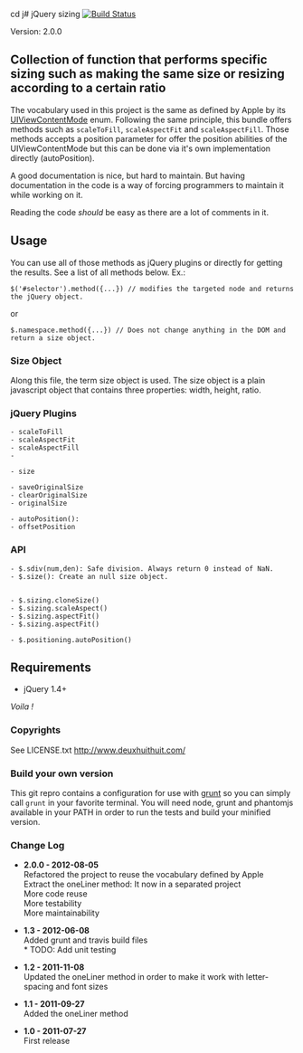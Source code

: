 ﻿cd j# jQuery sizing [![Build Status](https://secure.travis-ci.org/Solutions-Nitriques/jQuery-sizing.png?branch=dev2.0)](http://travis-ci.org/Solutions-Nitriques/jQuery-sizing)

Version: 2.0.0 

## Collection of function that performs specific sizing such as making the same size or resizing according to a certain ratio

The vocabulary used in this project is the same as defined by Apple by its 
[UIViewContentMode](http://developer.apple.com/library/ios/#documentation/uikit/reference/UIView_Class/UIView/UIView.html) enum.
Following the same principle, this bundle offers methods such as `scaleToFill`, `scaleAspectFit` and `scaleAspectFill`.
Those methods accepts a position parameter for offer the position abilities of the UIViewContentMode but this can be
done via it's own implementation directly (autoPosition).

A good documentation is nice, but hard to maintain. But having documentation in the code is a way
of forcing programmers to maintain it while working on it.

Reading the code *should* be easy as there are a lot of comments in it.

## Usage

You can use all of those methods as jQuery plugins or directly for getting the results.
See a list of all methods below. Ex.:

	$('#selector').method({...}) // modifies the targeted node and returns the jQuery object.

or

	$.namespace.method({...}) // Does not change anything in the DOM and return a size object.

### Size Object

Along this file, the term size object is used. The size object is a plain javascript object
that contains three properties: width, height, ratio.
	
### jQuery Plugins
	
	- scaleToFill
	- scaleAspectFit
	- scaleAspectFill
	- 
	
	- size
	
	- saveOriginalSize
	- clearOriginalSize
	- originalSize
	
	- autoPosition(): 
	- offsetPosition	
	
### API

	- $.sdiv(num,den): Safe division. Always return 0 instead of NaN.
	- $.size(): Create an null size object.
	
	
	- $.sizing.cloneSize()
	- $.sizing.scaleAspect()
	- $.sizing.aspectFit()
	- $.sizing.aspectFit()
	
	- $.positioning.autoPosition()

## Requirements

- jQuery 1.4+

*Voila !*

### Copyrights

See LICENSE.txt
<http://www.deuxhuithuit.com/>

### Build your own version

This git repro contains a configuration for use with [grunt](https://github.com/cowboy/grunt)
so you can simply call `grunt` in your favorite terminal. You will need node, grunt and phantomjs 
available in your PATH in order to run the tests and build your minified version.

### Change Log

- **2.0.0 - 2012-08-05**       
  Refactored the project to reuse the vocabulary defined by Apple    
  Extract the oneLiner method: It now in a separated project    
  More code reuse      
  More testability     
  More maintainability

- **1.3 - 2012-06-08**       
  Added grunt and travis build files      
  \* TODO: Add unit testing

- **1.2 - 2011-11-08**    
  Updated the oneLiner method in order to make it work with letter-spacing and font sizes

- **1.1 - 2011-09-27**    
  Added the oneLiner method

- **1.0 - 2011-07-27**    
  First release
  